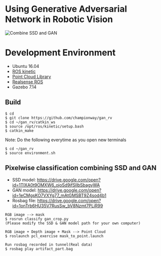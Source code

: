 # Using Generative Adversarial Network in Robotic Vision 

![Combine SSD and GAN](https://github.com/championway/gan_rv/blob/master/image/ssd_gan.gif)

# Development Environment
- Ubuntu 16.04
- [ROS kinetic](http://wiki.ros.org/kinetic/Installation/Ubuntu)
- [Point Cloud Library](http://pointclouds.org/)
- [Realsense ROS](https://github.com/intel-ros/realsense)
- Gazebo 7.14


## Build
```
$ cd
$ git clone https://github.com/championway/gan_rv
$ cd ~/gan_rv/catkin_ws
$ source /opt/ros/kinetic/setup.bash
$ catkin_make
```
Note:
Do the following everytime as you open new terminals

```
$ cd ~/gan_rv
$ source environment.sh
```

## Pixelwise classification combining SSD and GAN

- SSD model: https://drive.google.com/open?id=1TIXA0t9OMXW6_ojoSd9jfSIlbSbagyWA
- GAN model: https://drive.google.com/open?id=1eCMgsKO7VXYg77_mAtGMSBT9Z4sod4b1
- Rosbag file: https://drive.google.com/open?id=1onTrb6HU35V7RusSw_bV8Nzmt7PLiR99

```
RGB image --> mask
$ rosrun classify gan_crop.py
(Please modify the SSD & GAN model path for your own computer)

RGB image + Depth image + Mask --> Point Cloud
$ roslaunch pcl_exercise mask_to_point.launch

Run rosbag recorded in tunnel(Real data)
$ rosbag play artifact_part.bag
```